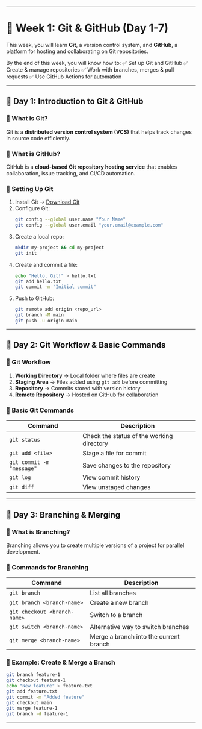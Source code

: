 
---

# **📌 Week 1: Git & GitHub (Day 1-7)**
This week, you will learn **Git**, a version control system, and **GitHub**, a platform for hosting and collaborating on Git repositories.

By the end of this week, you will know how to:
✅ Set up Git and GitHub
✅ Create & manage repositories
✅ Work with branches, merges & pull requests
✅ Use GitHub Actions for automation

---

## **📅 Day 1: Introduction to Git & GitHub**

### **🔹 What is Git?**
Git is a **distributed version control system (VCS)** that helps track changes in source code efficiently.

### **🔹 What is GitHub?**
GitHub is a **cloud-based Git repository hosting service** that enables collaboration, issue tracking, and CI/CD automation.

### **🔹 Setting Up Git**
1. Install Git → [Download Git](https://git-scm.com/downloads)
2. Configure Git:
   ```bash
   git config --global user.name "Your Name"
   git config --global user.email "your.email@example.com"
   ```
3. Create a local repo:
   ```bash
   mkdir my-project && cd my-project
   git init
   ```
4. Create and commit a file:
   ```bash
   echo "Hello, Git!" > hello.txt
   git add hello.txt
   git commit -m "Initial commit"
   ```
5. Push to GitHub:
   ```bash
   git remote add origin <repo_url>
   git branch -M main
   git push -u origin main
   ```

---

## **📅 Day 2: Git Workflow & Basic Commands**

### **🔹 Git Workflow**
1. **Working Directory** → Local folder where files are create
2. **Staging Area** → Files added using `git add` before committing
3. **Repository** → Commits stored with version history
4. **Remote Repository** → Hosted on GitHub for collaboration

### **🔹 Basic Git Commands**
| Command | Description |
|---------|------------|
| `git status` | Check the status of the working directory |
| `git add <file>` | Stage a file for commit |
| `git commit -m "message"` | Save changes to the repository |
| `git log` | View commit history |
| `git diff` | View unstaged changes |

---

## **📅 Day 3: Branching & Merging**

### **🔹 What is Branching?**
Branching allows you to create multiple versions of a project for parallel development.

### **🔹 Commands for Branching**
| Command | Description |
|---------|------------|
| `git branch` | List all branches |
| `git branch <branch-name>` | Create a new branch |
| `git checkout <branch-name>` | Switch to a branch |
| `git switch <branch-name>` | Alternative way to switch branches |
| `git merge <branch-name>` | Merge a branch into the current branch |

### **🔹 Example: Create & Merge a Branch**
```bash
git branch feature-1
git checkout feature-1
echo "New feature" > feature.txt
git add feature.txt
git commit -m "Added feature"
git checkout main
git merge feature-1
git branch -d feature-1
```

---

